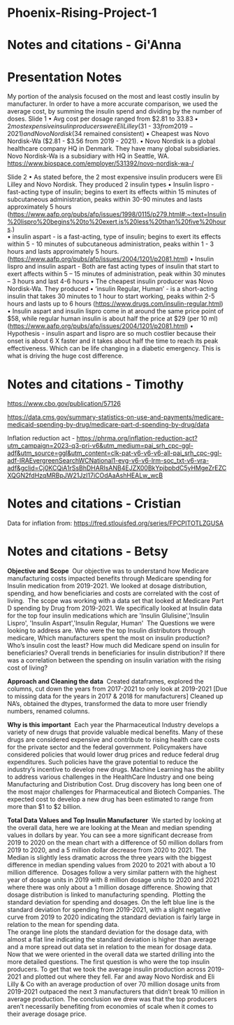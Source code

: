 # Phoenix-Rising-Project-1


# Notes and citations - Gi'Anna

# Presentation Notes

My portion of the analysis focused on the most and least costly insulin by manufacturer. In order to have a more accurate comparison, we used the average cost, by summing the insulin spend and dividing by the number of doses.
Slide 1
•	Avg cost per dosage ranged from $2.81 to $33.83
•	2 most expensive insulin producers were Eli Lilley ($31 - $33 from 2019-2021) and Novo Nordisk ($34 remained consistent)
•	Cheapest was Novo Nordisk-Wa ($2.81 - $3.56 from 2019 - 2021). 
•	Novo Nordisk is a global healthcare company HQ in Denmark. They have many global subsidiaries. Novo Nordisk-Wa is a subsidiary with HQ in Seattle, WA. https://www.biospace.com/employer/531392/novo-nordisk-wa-/	

Slide 2
•	As stated before, the 2 most expensive insulin producers were Eli Lilley and Novo Nordisk. They produced 2 insulin types 
•	Insulin lispro - fast-acting type of insulin; begins to exert its effects within 15 minutes of subcutaneous administration, peaks within 30-90 minutes and lasts approximately 5 hours (https://www.aafp.org/pubs/afp/issues/1998/0115/p279.html#:~:text=Insulin%20lispro%20begins%20to%20exert,is%20less%20than%20five%20hours.)	
•	insulin aspart - is a fast-acting, type of insulin; begins to exert its effects within 5 - 10 minutes of subcutaneous administration, peaks within 1 - 3 hours and lasts approximately 5 hours. (https://www.aafp.org/pubs/afp/issues/2004/1201/p2081.html)
•	Insulin lispro and insulin aspart - Both are fast acting types of insulin that start to exert affects within 5 – 15 minutes of administration, peak within 30 minutes – 3 hours and last 4-6 hours
•	The cheapest insulin producer was Novo Nordisk-Wa. They produced 
•	‘insulin Regular, Human’ - is a short-acting insulin that takes 30 minutes to 1 hour to start working, peaks within 2-5 hours and lasts up to 6 hours (https://www.drugs.com/insulin-regular.html)	
•	Insulin aspart and insulin lispro come in at around the same price point of $58, while regular human insulin is about half the price at $29 (per 10 ml) (https://www.aafp.org/pubs/afp/issues/2004/1201/p2081.html)
•	Hypothesis -  insulin aspart and lispro are so much costlier because their onset is about 6 X faster and it takes about half the time to reach its peak effectiveness. Which can be life changing in a diabetic emergency. This is what is driving the huge cost difference.

# Notes and citations - Timothy

https://www.cbo.gov/publication/57126

https://data.cms.gov/summary-statistics-on-use-and-payments/medicare-medicaid-spending-by-drug/medicare-part-d-spending-by-drug/data

Inflation reduction act - https://phrma.org/inflation-reduction-act?utm_campaign=2023-q3-pri-v6&utm_medium=pai_srh_cpc-ggl-adf&utm_source=ggl&utm_content=clk-pat-v6-v6-v6-all-pai_srh_cpc-ggl-adf-IRAEvergreenSearchWCNational1-evg-v6-v6-lrm-soc_txt-v6-vra-adf&gclid=Cj0KCQiA1rSsBhDHARIsANB4EJZX00BkYpjbpbdC5yHMgeZrEZCXQGN2fdHzqMRBpJW21JzI17iCOdAaAshHEALw_wcB


# Notes and citations - Cristian

Data for inflation from: https://fred.stlouisfed.org/series/FPCPITOTLZGUSA

# Notes and citations - Betsy

**Objective and Scope**
​ Our objective was to understand how Medicare manufacturing costs impacted benefits through Medicare spending for Insulin medication from 2019-2021. We looked at dosage distribution, spending, and how beneficiaries and costs are correlated with the cost of living. 
​ The scope was working with a data set that looked at Medicare Part D spending by Drug from 2019-2021. We specifically looked at Insulin data for the top four insulin medications which are 'Insulin Glulisine','Insulin Lispro', 'Insulin Aspart','Insulin Regular, Human'
​ The Questions we were looking to address are. Who were the top Insulin distributors through medicare, Which manufacturers spent the most on insulin production? Who’s insulin cost the least? How much did Medicare spend on insulin for beneficiaries? Overall trends in beneficiaries for insulin distribution? If there was a correlation between the spending on insulin variation with the rising cost of living?

**Approach and Cleaning the data**
​ Created dataframes, explored the columns, cut down the years from 2017-2021 to only look at 2019-2021 [Due to missing data for the years in 2017 & 2018 for manufacturers]
Cleaned up NA’s, obtained the dtypes, transformed the data to more user friendly numbers, renamed columns. 

**Why is this important**
​ Each year the Pharmaceutical Industry develops a variety of new drugs that provide valuable medical benefits. Many of these drugs are considered expensive and contribute to rising health care costs for the private sector and the federal government. Policymakers have considered policies that would lower drug prices and reduce federal drug expenditures. Such policies have the grave potential to reduce the industry’s incentive to develop new drugs.
Machine Learning has the ability to address various challenges in the HealthCare Industry and one being Manufacturing and Distribution Cost. Drug discovery has long been one of the most major challenges for Pharmaceutical and Biotech Companies. The expected cost to develop a new drug has been estimated to range from more than $1 to $2 billion.

**Total Data Values and Top Insulin Manufacturer**
​ We started by looking at the overall data, here we are looking at the Mean and median spending values in dollars by year. You can see a more significant decrease from 2019 to 2020 on the mean chart with a difference of 50 million dollars from 2019 to 2020, and a  5 million dollar decrease from 2020 to 2021. The Median is slightly less dramatic across the three years with the biggest difference in median spending values from 2020 to 2021 with about a 10 million difference. 
​ Dosages follow a very similar pattern with the highest year of dosage units in 2019 with 8 million dosage units to 2020 and 2021 where there was only about a 1 million dosage difference. Showing that dosage distribution is linked to manufacturing spending. 
​ Plotting the standard deviation for spending and dosages. On the left blue line is the standard deviation for spending from 2019-2021, with a slight negative curve from 2019 to 2020 indicating the standard deviation is fairly large in relation to the mean for spending data.  
​ The orange line plots the standard deviation for the dosage data, with almost a flat line indicating the standard deviation is higher than average and a more spread out data set in relation to the mean for dosage data. 
​ Now that we were oriented in the overall data we started drilling into the more detailed questions. The first question is who were the top insulin producers. To get that we took the average insulin production across 2019-2021 and plotted out where they fell. Far and away Novo Nordisk and Eli Lilly & Co with an average production of over 70 million dosage units from 2019-2021 outpaced the next 3 manufacturers that didn’t break 10 million in average production. The conclusion we drew was that the top producers aren’t necessarily benefiting from economies of scale when it comes to their average dosage price. 
